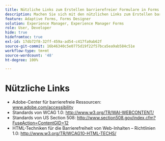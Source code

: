 ```yaml
---
title: Nützliche Links zum Erstellen barrierefreier Formulare in Forms Designer
description: Machen Sie sich mit den nützlichen Links zum Erstellen barrierefreier Formulare in Forms Designer vertraut.
feature: Adaptive Forms, Forms Designer
solution: Experience Manager, Experience Manager Forms
role: User, Developer
hide: true
hidefromtoc: true
exl-id: 17db72f8-32ff-459a-ad54-c417fa9ab62f
source-git-commit: 16b46340c5e0775d19f22f57bca5ea9ab584c51e
workflow-type: tm+mt
source-wordcount: '48'
ht-degree: 100%

---
```


# Nützliche Links

* Adobe-Center für barrierefreie Ressourcen: www.adobe.com/accessibility
* Standards von WCAG 1.0: http://www.w3.org/TR/WAI-WEBCONTENT/
* Standards von US Section 508: http://www.section508.gov/index.cfm?FuseAction=ContentGID=12
* HTML-Techniken für die Barrierefreiheit von Web-Inhalten – Richtlinien 1.0: http://www.w3.org/TR/WCAG10-HTML-TECHS/

